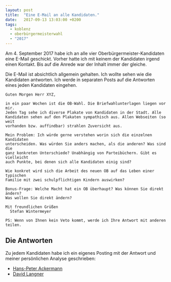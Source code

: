 ```yaml
---
layout: post
title:  "Eine E-Mail an alle Kandidaten."
date:   2017-09-13 13:03:00 +0200
tags:
  - koblenz
  - oberbürgermeisterwahl
  - "2017"
---
```

Am 4. September 2017 habe ich an alle vier Oberbürgermeister-Kandidaten eine E-Mail geschickt. Vorher hatte ich mit keinem der Kandidaten irgend einen Kontakt. Bis auf die Anrede war der Inhalt immer der gleiche.

Die E-Mail ist absichtlich allgemein gehalten. Ich wollte sehen wie die Kandidaten antworten. Ich werde in separaten Posts auf die Antworten eines jeden Kandidaten eingehen.

```
Guten Morgen Herr XYZ,

in ein paar Wochen ist die OB-Wahl. Die Briefwahlunterlagen liegen vor mir.
Jeden Tag sehe ich diverse Plakate von Kandidaten in der Stadt. Alle
Kandidaten sehen auf den Plakaten sympathisch aus. Allen Webseiten (so weit
vorhanden bzw. auffindbar) strahlen Zuversicht aus.

Mein Problem: Ich würde gerne verstehen worin sich die einzelnen Kandidaten
unterscheiden. Was würden Sie anders machen, als die anderen? Was sind die
ganz konkreten Unterschiede? Unabhängig von Parteibüchern. Gibt es vielleicht
auch Punkte, bei denen sich alle Kandidaten einig sind?

Wie konkret wird sich die Arbeit des neuen OB auf das Leben einer typischen
Familie mit zwei schulpflichtigen Kindern auswirken?

Bonus-Frage: Welche Macht hat ein OB überhaupt? Was können Sie direkt ändern?
Was wollen Sie direkt ändern?

Mit freundlichen Grüßen
  Stefan Wintermeyer

PS: Wenn von Ihnen kein Veto kommt, werde ich Ihre Antwort mit anderen teilen.
```

## Die Antworten

Zu jedem Kandidaten habe ich ein eigenes Posting mit der Antwort und meiner persönlichen Analyse geschrieben:

- [Hans-Peter Ackermann](/2017/09/13/keine-antwort-von-hans-peter-ackermann.html)
- [David Langner](/2017/09/13/schnelle-antwort-von-david-langner.html)
